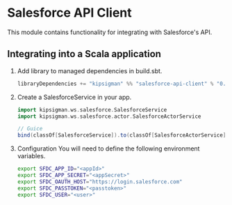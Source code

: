 Salesforce API Client
=====================================
This module contains functionality for integrating with Salesforce's API.

## Integrating into a Scala application
1.  Add library to managed dependencies in build.sbt.

    ```scala
    libraryDependencies += "kipsigman" %% "salesforce-api-client" % "0.2.0"
    ```

2.  Create a SalesforceService in your app.

    ```scala
    import kipsigman.ws.salesforce.SalesforceService
    import kipsigman.ws.salesforce.actor.SalesforceActorService
    
    // Guice
    bind(classOf[SalesforceService]).to(classOf[SalesforceActorService])
    ```

3.  Configuration
    You will need to define the following environment variables.

    ```sh
    export SFDC_APP_ID="<appId>"
    export SFDC_APP_SECRET="<appSecret>"
    export SFDC_OAUTH_HOST="https://login.salesforce.com"
    export SFDC_PASSTOKEN="<passtoken>"
    export SFDC_USER="<user>"
    ```